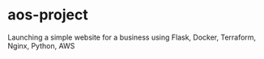 # aos-project
Launching a simple website for a business using Flask, Docker, Terraform, Nginx, Python, AWS
